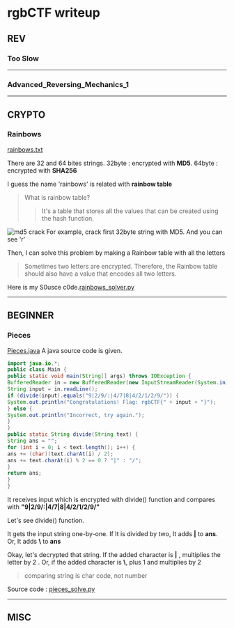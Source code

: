 # rgbCTF writeup

## REV
### Too Slow
***
### Advanced_Reversing_Mechanics_1
***
## CRYPTO
### Rainbows
[rainbows.txt](https://github.com/snwox/Writeup/blob/master/CTF/2020/rgbCTF/crypto/rainbows.txt)

There are 32 and 64 bites strings. 32byte : encrypted with **MD5**. 64byte : encrypted with **SHA256**

I guess the name 'rainbows' is related with **rainbow table**
>What is rainbow table?
>>It's a table that stores all the values that can be created using the hash function.

![md5 crack](https://github.com/snwox/Writeup/blob/master/CTF/2020/rgbCTF/crypto/rainbow%20crack.PNG)
For example, crack first 32byte string with MD5. And you can see 'r'

Then, I can solve this problem by making a Rainbow table with all the letters
>Sometimes two letters are encrypted.
>Therefore, the Rainbow table should also have a value that encodes all two letters.

Here is my S0usce c0de.[rainbows_solver.py](https://github.com/snwox/Writeup/blob/master/CTF/2020/rgbCTF/crypto/rainbows_solver.py)
***
## BEGINNER
### Pieces
[Pieces.java]([https://github.com/snwox/Writeup/blob/master/CTF/2020/rgbCTF/beginner/Pieces.java](https://github.com/snwox/Writeup/blob/master/CTF/2020/rgbCTF/beginner/Pieces.java))
A java source code is given.

```java
import java.io.*;
public class Main {
public static void main(String[] args) throws IOException {
BufferedReader in = new BufferedReader(new InputStreamReader(System.in));
String input = in.readLine();
if (divide(input).equals("9|2/9/:|4/7|8|4/2/1/2/9/")) {
System.out.println("Congratulations! Flag: rgbCTF{" + input + "}");
} else {
System.out.println("Incorrect, try again.");
}
}
public static String divide(String text) {
String ans = "";
for (int i = 0; i < text.length(); i++) {
ans += (char)(text.charAt(i) / 2);
ans += text.charAt(i) % 2 == 0 ? "|" : "/";
}
return ans;
}
}
```
It receives input which is encrypted with divide() function and compares with **"9|2/9/:|4/7|8|4/2/1/2/9/"**

Let's see divide() function.

It gets the input string one-by-one. If It is divided by two, It adds **|** to **ans**. Or, It adds **\\** to **ans**

Okay, let's decrypted that string. If the added character is **|** ,  multiplies the letter by 2 . Or, if the added character is **\\**, plus 1 and multiplies by 2
>comparing string is char code, not number

Source code : [pieces_solve.py](https://github.com/snwox/Writeup/blob/master/CTF/2020/rgbCTF/beginner/pieces_solve.py)
***
## MISC
